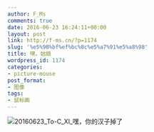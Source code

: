 ```yaml
---
author: F_Ms
comments: true
date: 2016-06-23 16:24:11+00:00
layout: post
link: http://f-ms.cn/?p=1174
slug: '%e5%98%bf%ef%bc%8c%e5%a7%91%e5%a8%98'
title: 嘿，姑娘
wordpress_id: 1174
categories:
- picture-mouse
post_format:
- 图像
tags:
- 鼠标画
---
```


![20160623_To-C_Xl_嘿，你的汉子掉了](/img/post/wp/2016/06/20160623_To-C_Xl_嘿，你的汉子掉了.png)

